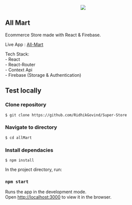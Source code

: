 
<div align="center">

![](https://raw.githubusercontent.com/theneoterik/All-Mart/main/allMart/AllMart.png) 

</div>



## All Mart

Ecommerce Store made with React & Firebase.

Live App : [All-Mart](https://ecomm-91dff.web.app/)




Tech Stack:  
    - React  
    - React-Router  
    - Context Api  
    - Firebase (Storage & Authentication)
    

## Test locally

### Clone repository

```
$ git clone https://github.com/RidhikGovind/Super-Store
```

### Navigate to directory

```
$ cd allMart
```

### Install dependacies

```
$ npm install 
```


In the project directory, run:

### `npm start`

Runs the app in the development mode.\
Open [http://localhost:3000](http://localhost:3000) to view it in the browser.




